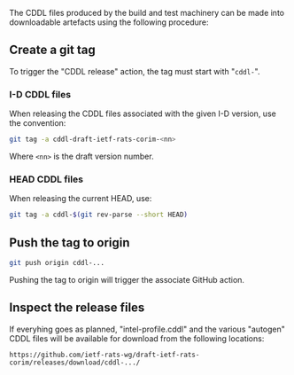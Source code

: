 The CDDL files produced by the build and test machinery can be made into downloadable artefacts using the following procedure:

## Create a git tag

To trigger the "CDDL release" action, the tag must start with "`cddl-`".

### I-D CDDL files

When releasing the CDDL files associated with the given I-D version, use the convention:

```sh
git tag -a cddl-draft-ietf-rats-corim-<nn>
```

Where `<nn>` is the draft version number.

### HEAD CDDL files

When releasing the current HEAD, use:

```sh
git tag -a cddl-$(git rev-parse --short HEAD)
```

## Push the tag to origin

```sh
git push origin cddl-...
```

Pushing the tag to origin will trigger the associate GitHub action.

## Inspect the release files

If everyhing goes as planned, "intel-profile.cddl" and the various "autogen" CDDL files will be available for download from the following locations:
```
https://github.com/ietf-rats-wg/draft-ietf-rats-corim/releases/download/cddl-.../
```